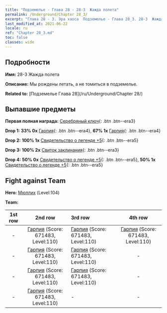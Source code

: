 ```yaml
---
title: "Подземелье - Глава 28 - 28-3  Жажда полета"
permalink: /Underground/Chapter 28_3/
excerpt: "Глава 28 - 3. Эра хаоса  Подземелье - Глава 28_3. 28-3  Жажда полета"
last_modified_at: 2021-06-22
locale: ru
ref: "Chapter 28_3.md"
toc: false
classes: wide
---
```


## Подробности

 **Имя:** 28-3  Жажда полета

 **Описание:**       Мы рождены летать, а не томиться в подземелье.

 **Related to:** [Подземелье Глава 28](/ru/Underground/Chapter 28/)

## Выпавшие предметы

 **Первая полная награда:** [Серебряный ключ](/ItemsRU/con_693/){: .btn .btn--era3}

 **Drop 1:** **33% 0x** [Гарпия](/ItemsRU/unt_245/){: .btn .btn--era4}, **67% 1x** [Гарпия](/ItemsRU/unt_245/){: .btn .btn--era4}

 **Drop 2:** **100% 1x** [Свидетельство о легенде +5](/ItemsRU/mat_102/){: .btn .btn--era5}

 **Drop 3:** **100% 2x** [Свиток заклинания](/ItemsRU/con_694/){: .btn .btn--era3}

 **Drop 4:** **50% 0x** [Свидетельство о легенде +5](/ItemsRU/mat_102/){: .btn .btn--era5}, **50% 1x** [Свидетельство о легенде +5](/ItemsRU/mat_102/){: .btn .btn--era5}


## Fight against Team
 **Hero:** [Мюллих](/ru/heroes/Mullich/) (Level:104)

 **Team:**


  | 1st row | 2nd row | 3rd row | 4th row |
  |:----:|:----:|:----|:----:|
  | - | [Гарпия](/ru/units/Harpy/) (Score: 671483, Level:110)  | [Гарпия](/ru/units/Harpy/) (Score: 671483, Level:110)  | [Гарпия](/ru/units/Harpy/) (Score: 671483, Level:110)  |
  | - | [Гарпия](/ru/units/Harpy/) (Score: 671483, Level:110)  | [Гарпия](/ru/units/Harpy/) (Score: 671483, Level:110)  | - |
  | - | [Гарпия](/ru/units/Harpy/) (Score: 671483, Level:110)  | [Гарпия](/ru/units/Harpy/) (Score: 671483, Level:110)  | - |
  | - | [Гарпия](/ru/units/Harpy/) (Score: 671483, Level:110)  | - | - |


